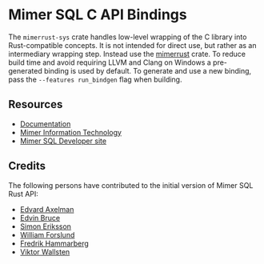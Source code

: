 # Mimer SQL C API Bindings

The `mimerrust-sys` crate handles low-level wrapping of the C library into Rust-compatible concepts. 
It is not intended for direct use, but rather as an intermediary wrapping step. Instead use the [mimerrust](https://crates.io/crates/mimerrust) crate. To reduce build time and avoid requiring LLVM and Clang on Windows a pre-generated binding is used by default. To generate and use a new binding, pass the `--features run_bindgen` flag when building.

## Resources
- [Documentation](https://docs.rs/mimerrust/latest/mimerrust/)
- [Mimer Information Technology](https://www.mimer.com)
- [Mimer SQL Developer site](https://developer.mimer.com)

## Credits
The following persons have contributed to the initial version of Mimer SQL Rust API:
- [Edvard Axelman](https://github.com/popfumo)
- [Edvin Bruce](https://github.com/Bruce1887)
- [Simon Eriksson](https://github.com/sier8161)
- [William Forslund](https://github.com/Forslund16)
- [Fredrik Hammarberg](https://github.com/efreham1)
- [Viktor Wallsten](https://github.com/viwa3399)
